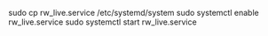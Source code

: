 sudo cp rw_live.service /etc/systemd/system
sudo systemctl enable rw_live.service
sudo systemctl start rw_live.service